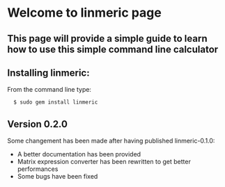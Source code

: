 # Welcome to linmeric page
## This page will provide a simple guide to learn how to use this simple command line calculator

## Installing linmeric:

From the command line type:
```sh
  $ sudo gem install linmeric
```

## Version 0.2.0
Some changement has been made after having published linmeric-0.1.0:
- A better documentation has been provided
- Matrix expression converter has been rewritten to get better performances
- Some bugs have been fixed
